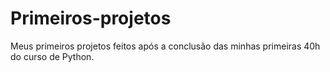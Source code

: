 # Primeiros-projetos
Meus primeiros projetos feitos após a conclusão das minhas primeiras 40h do curso de Python.
